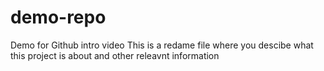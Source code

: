 # demo-repo
Demo for Github intro video
This is a redame file where you descibe what this project is about and other releavnt information
